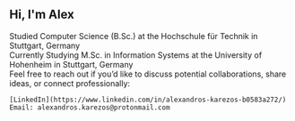 ## Hi, I'm Alex

Studied Computer Science (B.Sc.) at the Hochschule für Technik in Stuttgart, Germany<br/>
Currently Studying M.Sc. in Information Systems at the University of Hohenheim in Stuttgart, Germany<br/>
Feel free to reach out if you’d like to discuss potential collaborations, share ideas, or connect professionally:

    [LinkedIn](https://www.linkedin.com/in/alexandros-karezos-b0583a272/)
    Email: alexandros.karezos@protonmail.com
